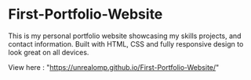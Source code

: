 # First-Portfolio-Website


This is my personal portfolio website showcasing my skills projects, and contact information. Built with HTML, CSS and fully responsive design to look great on all devices.

View here : "https://unrealomp.github.io/First-Portfolio-Website/"
